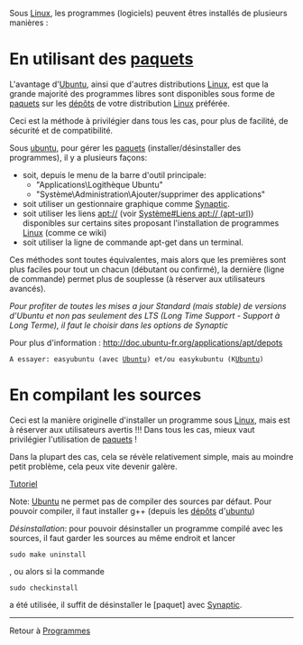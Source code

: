 Sous [Linux](Linux "wikilink"), les programmes (logiciels) peuvent êtres
installés de plusieurs manières :

# En utilisant des [paquets](paquet "wikilink")

L'avantage d'[Ubuntu](Ubuntu "wikilink"), ainsi que d'autres
distributions [Linux](Linux "wikilink"), est que la grande majorité des
programmes libres sont disponibles sous forme de
[paquets](paquet "wikilink") sur les [dépôts](dépôt "wikilink") de votre
distribution [Linux](Linux "wikilink") préférée.

Ceci est la méthode à privilégier dans tous les cas, pour plus de
facilité, de sécurité et de compatibilité.

Sous [ubuntu](ubuntu "wikilink"), pour gérer les
[paquets](paquet "wikilink") (installer/désinstaller des programmes), il
y a plusieurs façons:

- soit, depuis le menu de la barre d'outil principale:
  - "Applications\Logithèque Ubuntu"
  - "Système\Administration\Ajouter/supprimer des applications"
- soit utiliser un gestionnaire graphique comme
  [Synaptic](apt://synaptic).
- soit utiliser les liens <apt://> (voir [Système#Liens <apt://>
  (apt-url)](Système#Liens_apt:/_(apt-url) "wikilink")) disponibles sur
  certains sites proposant l'installation de programmes
  [Linux](Linux "wikilink") (comme ce wiki)
- soit utiliser la ligne de commande apt-get dans un terminal.

Ces méthodes sont toutes équivalentes, mais alors que les premières sont
plus faciles pour tout un chacun (débutant ou confirmé), la dernière
(ligne de commande) permet plus de souplesse (à réserver aux
utilisateurs avancés).

*Pour profiter de toutes les mises a jour Standard (mais stable) de
versions d'Ubuntu et non pas seulement des LTS (Long Time Support -
Support à Long Terme), il faut le choisir dans les options de Synaptic*

Pour plus d'information :
<http://doc.ubuntu-fr.org/applications/apt/depots>

`A essayer: easyubuntu (avec `[`Ubuntu`](Ubuntu "wikilink")`) et/ou easykubuntu (K`[`Ubuntu`](Ubuntu "wikilink")`)`

# En compilant les sources

Ceci est la manière originelle d'installer un programme sous
[Linux](Linux "wikilink"), mais est à réserver aux utilisateurs avertis
!!! Dans tous les cas, mieux vaut privilégier l'utilisation de
[paquets](paquet "wikilink") !

Dans la plupart des cas, cela se révèle relativement simple, mais au
moindre petit problème, cela peux vite devenir galère.

[Tutoriel](http://doc.ubuntu-fr.org/tutoriel/compilation)

Note: [Ubuntu](Ubuntu "wikilink") ne permet pas de compiler des sources
par défaut. Pour pouvoir compiler, il faut installer g++ (depuis les
[dépôts](dépôt "wikilink") d'[ubuntu](ubuntu "wikilink"))

*Désinstallation*: pour pouvoir désinstaller un programme compilé avec
les sources, il faut garder les sources au même endroit et lancer

    sudo make uninstall

, ou alors si la commande

    sudo checkinstall

a été utilisée, il suffit de désinstaller le \[paquet\] avec
[Synaptic](Synaptic "wikilink").

------------------------------------------------------------------------

Retour à [Programmes](Programmes "wikilink")